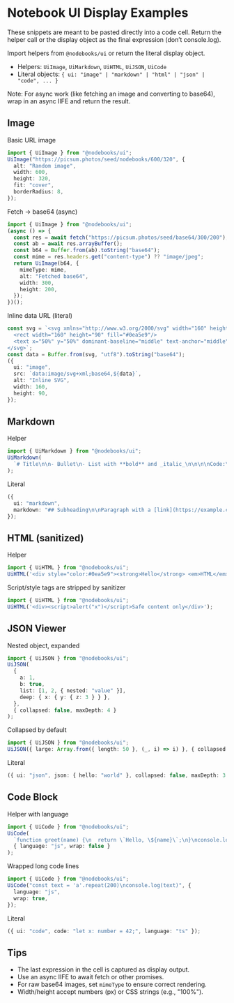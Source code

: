 # Notebook UI Display Examples

These snippets are meant to be pasted directly into a code cell. Return the helper call or the display object as the final expression (don’t console.log).

Import helpers from `@nodebooks/ui` or return the literal display object.

- Helpers: `UiImage`, `UiMarkdown`, `UiHTML`, `UiJSON`, `UiCode`
- Literal objects: `{ ui: "image" | "markdown" | "html" | "json" | "code", ... }`

Note: For async work (like fetching an image and converting to base64), wrap in an async IIFE and return the result.

## Image

Basic URL image

```ts
import { UiImage } from "@nodebooks/ui";
UiImage("https://picsum.photos/seed/nodebooks/600/320", {
  alt: "Random image",
  width: 600,
  height: 320,
  fit: "cover",
  borderRadius: 8,
});
```

Fetch → base64 (async)

```ts
import { UiImage } from "@nodebooks/ui";
(async () => {
  const res = await fetch("https://picsum.photos/seed/base64/300/200");
  const ab = await res.arrayBuffer();
  const b64 = Buffer.from(ab).toString("base64");
  const mime = res.headers.get("content-type") ?? "image/jpeg";
  return UiImage(b64, {
    mimeType: mime,
    alt: "Fetched base64",
    width: 300,
    height: 200,
  });
})();
```

Inline data URL (literal)

```ts
const svg = `<svg xmlns="http://www.w3.org/2000/svg" width="160" height="90">
  <rect width="160" height="90" fill="#0ea5e9"/>
  <text x="50%" y="50%" dominant-baseline="middle" text-anchor="middle" fill="#fff" font-size="16">Nodebooks</text>
</svg>`;
const data = Buffer.from(svg, "utf8").toString("base64");
({
  ui: "image",
  src: `data:image/svg+xml;base64,${data}`,
  alt: "Inline SVG",
  width: 160,
  height: 90,
});
```

## Markdown

Helper

```ts
import { UiMarkdown } from "@nodebooks/ui";
UiMarkdown(
  `# Title\n\n- Bullet\n- List with **bold** and _italic_\n\n\n\nCode:\n\n\`\`\`js\nconsole.log('hello');\n\`\`\``
);
```

Literal

```ts
({
  ui: "markdown",
  markdown: "## Subheading\n\nParagraph with a [link](https://example.com).",
});
```

## HTML (sanitized)

Helper

```ts
import { UiHTML } from "@nodebooks/ui";
UiHTML('<div style="color:#0ea5e9"><strong>Hello</strong> <em>HTML</em></div>');
```

Script/style tags are stripped by sanitizer

```ts
import { UiHTML } from "@nodebooks/ui";
UiHTML('<div><script>alert("x")</script>Safe content only</div>');
```

## JSON Viewer

Nested object, expanded

```ts
import { UiJSON } from "@nodebooks/ui";
UiJSON(
  {
    a: 1,
    b: true,
    list: [1, 2, { nested: "value" }],
    deep: { x: { y: { z: 3 } } },
  },
  { collapsed: false, maxDepth: 4 }
);
```

Collapsed by default

```ts
import { UiJSON } from "@nodebooks/ui";
UiJSON({ large: Array.from({ length: 50 }, (_, i) => i) }, { collapsed: true });
```

Literal

```ts
({ ui: "json", json: { hello: "world" }, collapsed: false, maxDepth: 3 });
```

## Code Block

Helper with language

```ts
import { UiCode } from "@nodebooks/ui";
UiCode(
  `function greet(name) {\n  return \`Hello, \${name}\`;\n}\nconsole.log(greet("Nodebooks"));`,
  { language: "js", wrap: false }
);
```

Wrapped long code lines

```ts
import { UiCode } from "@nodebooks/ui";
UiCode("const text = 'a'.repeat(200)\nconsole.log(text)", {
  language: "js",
  wrap: true,
});
```

Literal

```ts
({ ui: "code", code: "let x: number = 42;", language: "ts" });
```

## Tips

- The last expression in the cell is captured as display output.
- Use an async IIFE to await fetch or other promises.
- For raw base64 images, set `mimeType` to ensure correct rendering.
- Width/height accept numbers (px) or CSS strings (e.g., "100%").
